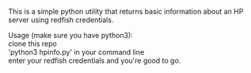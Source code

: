 This is a simple python utility that returns basic information about an HP server using redfish credentials.

Usage (make sure you have python3):  
clone this repo  
'python3 hpinfo.py' in your command line  
enter your redfish credentials and you're good to go.  
